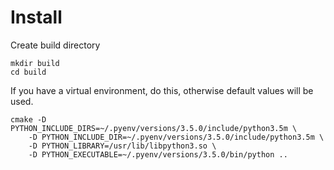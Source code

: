 # Install
Create build directory

```
mkdir build
cd build
```

If you have a virtual environment, do this, otherwise default values will be used.

```
cmake -D PYTHON_INCLUDE_DIRS=~/.pyenv/versions/3.5.0/include/python3.5m \
    -D PYTHON_INCLUDE_DIR=~/.pyenv/versions/3.5.0/include/python3.5m \
    -D PYTHON_LIBRARY=/usr/lib/libpython3.so \
    -D PYTHON_EXECUTABLE=~/.pyenv/versions/3.5.0/bin/python ..
```
